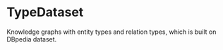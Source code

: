 # TypeDataset
Knowledge graphs with entity types and relation types, which is built on DBpedia dataset.
